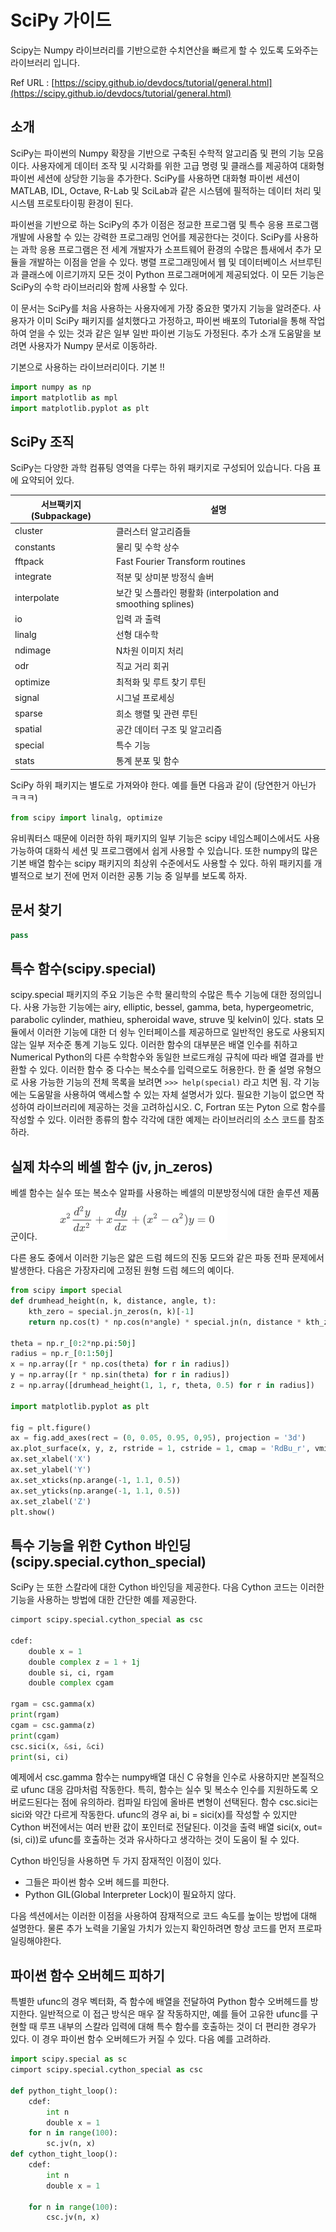 # SciPy 가이드
Scipy는 Numpy 라이브러리를 기반으로한 수치연산을 빠르게 할 수 있도록 도와주는 라이브러리 입니다. 

Ref URL : [https://scipy.github.io/devdocs/tutorial/general.html](https://scipy.github.io/devdocs/tutorial/general.html)

## 소개 
SciPy는 파이썬의 Numpy 확장을 기반으로 구축된 수학적 알고리즘 및 편의 기능 모음이다. 사용자에게 데이터 조작 및 시각화를 위한 고급 명령 및 클래스를 제공하여 대화형 파이썬 세션에 상당한 기능을 추가한다. SciPy를 사용하면 대화형 파이썬 세션이 MATLAB, IDL, Octave, R-Lab 및 SciLab과 같은 시스템에 필적하는 데이터 처리 및 시스템 프로토타이핑 환경이 된다. 

파이썬을 기반으로 하는 SciPy의 추가 이점은 정교한 프로그램 및 특수 응용 프로그램 개발에 사용할 수 있는 강력한 프로그래밍 언어를 제공한다는 것이다.  SciPy를 사용하는 과학 응용 프로그램은 전 세계 개발자가 소프트웨어 환경의 수많은 틈새에서 추가 모듈을 개발하는 이점을 얻을 수 있다. 병렬 프로그래밍에서 웹 및 데이터베이스 서브루틴과 클래스에 이르기까지 모든 것이 Python 프로그래머에게 제공되었다. 이 모든 기능은 SciPy의 수학 라이브러리와 함께 사용할 수 있다. 

이 문서는 SciPy를 처음 사용하는 사용자에게 가장 중요한 몇가지 기능을 알려준다. 사용자가 이미 SciPy 패키지를 설치했다고 가정하고, 파이썬 배포의 Tutorial을 통해 작업하여 얻을 수 있는 것과 같은 일부 일반 파이썬 기능도 가정된다. 추가 소개 도움말을 보려면 사용자가 Numpy 문서로 이동하라. 

기본으로 사용하는 라이브러리이다. 기본 !!
```python
import numpy as np 
import matplotlib as mpl 
import matplotlib.pyplot as plt 

```


## SciPy 조직 
SciPy는 다양한 과학 컴퓨팅 영역을 다루는 하위 패키지로 구성되어 있습니다. 다음 표에 요약되어 있다. 

|서브팩키지(Subpackage)| 설명|
|----------------------|----|
|cluster| 클러스터 알고리즘들|
|constants| 물리 및 수학 상수|
|fftpack|Fast Fourier Transform routines |
|integrate| 적분 및 상미분 방정식 솔버|
|interpolate|보간 및 스플라인 평활화 (interpolation and smoothing splines)|
|io| 입력 과 출력 |
|linalg| 선형 대수학|
|ndimage|N차원 이미지 처리|
|odr|직교 거리 회귀|
|optimize|최적화 및 루트 찾기 루틴|
|signal|시그널 프로세싱|
|sparse|희소 행렬 및 관련 루틴|
|spatial|공간 데이터 구조 및 알고리즘|
|special|특수 기능|
|stats|통계 분포 및 함수|

SciPy 하위 패키지는 별도로 가져와야 한다. 예를 들면 다음과 같이 (당연한거 아닌가 ㅋㅋㅋ)

```python
from scipy import linalg, optimize 
```
유비쿼터스 때문에 이러한 하위 패키지의 일부 기능은 scipy 네임스페이스에서도 사용 가능하여 대화식 세션 및 프로그램에서 쉽게 사용할 수 있습니다. 또한 numpy의 많은 기본 배열 함수는 scipy 패키지의 최상위 수준에서도 사용할 수 있다. 하위 패키지를 개별적으로 보기 전에 먼저 이러한 공통 기능 중 일부를 보도록 하자. 

## 문서 찾기 
```python
pass 
```

## 특수 함수(scipy.special)
scipy.special 패키지의 주요 기능은 수학 물리학의 수많은 특수 기능에 대한 정의입니다. 사용 가능한 기능에는 airy, elliptic, bessel, gamma, beta, hypergeometric, parabolic cylinder, mathieu, spheroidal wave, struve 및 kelvin이 있다. stats 모듈에서 이러한 기능에 대한 더 슁누 인터페이스를 제공하므로 일반적인 용도로 사용되지 않는 일부 저수준 통계 기능도 있다. 이러한 함수의 대부분은 배열 인수를 취하고 Numerical Python의 다른 수학함수와 동일한 브로드캐싕 규칙에 따라 배열 결과를 반환할 수 있다. 이러한 함수 중 다수는 복소수를 입력으로도 허용한다. 한 줄 설명 유형으로 사용 가능한 기능의 전체 목록을 보려면 `>>> help(special)` 라고 치면 됨. 각 기능에는 도움말을 사용하여 액세스할 수 있는 자체 설명서가 있다. 필요한 기능이 없으면 작성하여 라이브러리에 제공하는 것을 고려하십시오. C, Fortran 또는 Pyton 으로 함수를 작성할 수 있다. 이러한 종류의 함수 각각에 대한 예제는 라이브러리의 소스 코드를 참조하라. 

## 실제 차수의 베셀 함수 (jv, jn_zeros)
베셀 함수는 실수 또는 복소수 알파를 사용하는 베셀의 미분방정식에 대한 솔루션 제품군이다. 
![Bassel Function](bassel-function.png)

다른 용도 중에서 이러한 기능은 얇은 드럼 헤드의 진동 모드와 같은 파동 전파 문제에서 발생한다. 다음은 가장자리에 고정된 원형 드럼 헤드의 예이다. 
```python
from scipy import special
def drumhead_height(n, k, distance, angle, t):
    kth_zero = special.jn_zeros(n, k)[-1]
    return np.cos(t) * np.cos(n*angle) * special.jn(n, distance * kth_zero)

theta = np.r_[0:2*np.pi:50j]
radius = np.r_[0:1:50j]
x = np.array([r * np.cos(theta) for r in radius])
y = np.array([r * np.sin(theta) for r in radius])
z = np.array([drumhead_height(1, 1, r, theta, 0.5) for r in radius])

import matplotlib.pyplot as plt 

fig = plt.figure()
ax = fig.add_axes(rect = (0, 0.05, 0.95, 0,95), projection = '3d')
ax.plot_surface(x, y, z, rstride = 1, cstride = 1, cmap = 'RdBu_r', vmin = -0.5, vmax = 0.5)
ax.set_xlabel('X')
ax.set_ylabel('Y')
ax.set_xticks(np.arange(-1, 1.1, 0.5))
ax.set_yticks(np.arange(-1, 1.1, 0.5))
ax.set_zlabel('Z')
plt.show()

```
## 특수 기능을 위한 Cython 바인딩 (scipy.special.cython_special)
SciPy 는 또한 스칼라에 대한 Cython 바인딩을 제공한다. 다음 Cython 코드는 이러한 기능을 사용하는 방법에 대한 간단한 예를 제공한다. 

```python
cimport scipy.special.cython_special as csc 

cdef:
    double x = 1
    double complex z = 1 + 1j
    double si, ci, rgam
    double complex cgam

rgam = csc.gamma(x)
print(rgam)
cgam = csc.gamma(z)
print(cgam)
csc.sici(x, &si, &ci)
print(si, ci)
```

예제에서 csc.gamma 함수는 numpy배열 대신 C 유형을 인수로 사용하지만 본질적으로 ufunc 대응 감마처럼 작동한다. 특히,  함수는 실수 및 복소수 인수를 지원하도록 오버로드된다는 점에 유의하라. 컴파일 타임에 올바른 변형이 선택된다. 함수 csc.sici는 sici와 약간 다르게 작동한다. ufunc의 경우 ai, bi = sici(x)를 작성할 수 있지만 Cython 버전에서는 여러 반환 값이 포인터로 전달된다. 이것을 출력 배열 sici(x, out=(si, ci))로 ufunc를 호출하는 것과 유사하다고 생각하는 것이 도움이 될 수 있다. 

Cython 바인딩을 사용하면 두 가지 잠재적인 이점이 있다. 
* 그들은 파이썬 함수 오버 헤드를 피한다. 
* Python GIL(Global Interpreter Lock)이 필요하지 않다. 

다음 섹션에서는 이러한 이점을 사용하여 잠재적으로 코드 속도를 높이는 방법에 대해 설명한다. 물론 추가 노력을 기울일 가치가 있는지 확인하려면 항상 코드를 먼저 프로파일링해야한다. 

## 파이썬 함수 오버헤드 피하기 
특별한 ufunc의 경우 벡터화, 즉 함수에 배열을 전달하여 Python 함수 오버헤드를 방지한다. 일반적으로 이 접근 방식은 매우 잘 작동하지만, 예를 들어 고유한 ufunc를 구현할 때 루프 내부의 스칼라 입력에 대해 특수 함수를 호출하는 것이 더 편리한 경우가 있다. 이 경우 파이썬 함수 오버헤드가 커질 수 있다. 다음 예를 고려하라. 

```python 
import scipy.special as sc 
cimport scipy.special.cython_special as csc 

def python_tight_loop():
    cdef:
        int n
        double x = 1
    for n in range(100):
        sc.jv(n, x)
def cython_tight_loop():
    cdef:
        int n
        double x = 1

    for n in range(100):
        csc.jv(n, x)
```